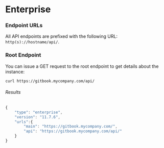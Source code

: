 # Enterprise

### Endpoint URLs

All API endpoints are prefixed with the following URL: `http(s)://hostname/api/`.


### Root Endpoint

You can issue a GET request to the root endpoint to get details about the instance:

```
curl https://gitbook.mycompany.com/api/
```

###### Results

```js
{
    "type": "enterprise",
    "version": "11.7.6",
    "urls":{
        "main": "https://gitbook.mycompany.com/",
        "api": "https://gitbook.mycompany.com/api/"
    }
}
```